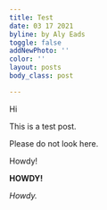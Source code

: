 ```yaml
---
title: Test
date: 03 17 2021
byline: by Aly Eads
toggle: false
addNewPhoto: ''
color: ''
layout: posts
body_class: post

---
```

Hi

This is a test post.

Please do not look here.

Howdy!

**HOWDY!**

_Howdy._